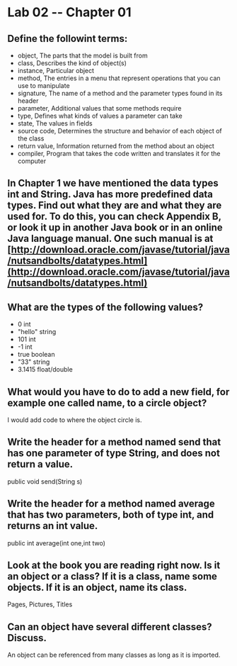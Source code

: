 # Lab 02 -- Chapter 01

## Define the followint terms:
* object, The parts that the model is built from
* class, Describes the kind of object(s)
* instance, Particular object
* method, The entries in a menu that represent operations that you can use to manipulate
* signature, The name of a method and the parameter types found in its header
* parameter, Additional values that some methods require
* type, Defines what kinds of values a parameter can take
* state, The values in fields
* source code, Determines the structure and behavior of each object of the class
* return value, Information returned from the method about an object
* compiler, Program that takes the code written and translates it for the computer

## In Chapter 1 we have mentioned the data types int and String. Java has more predefined data types. Find out what they are and what they are used for. To do this, you can check Appendix B, or look it up in another Java book or in an online Java language manual. One such manual is at [http://download.oracle.com/javase/tutorial/java/nutsandbolts/datatypes.html](http://download.oracle.com/javase/tutorial/java/nutsandbolts/datatypes.html)

## What are the types of the following values?

* 0     int
* "hello"  string
* 101   int
* -1  int
* true   boolean
* "33"   string
* 3.1415   float/double

## What would you have to do to add a new field, for example one called name, to a circle object?
I would add code to where the object circle is.
## Write the header for a method named send that has one parameter of type String, and does not return a value.
public void send(String s)
## Write the header for a method named average that has two parameters, both of type int, and returns an int value.
public int average(int one,int two)
## Look at the book you are reading right now. Is it an object or a class? If it is a class, name some objects. If it is an object, name its class.
Pages, Pictures, Titles
## Can an object have several different classes? Discuss.
An object can be referenced from many classes as long as it is imported.

